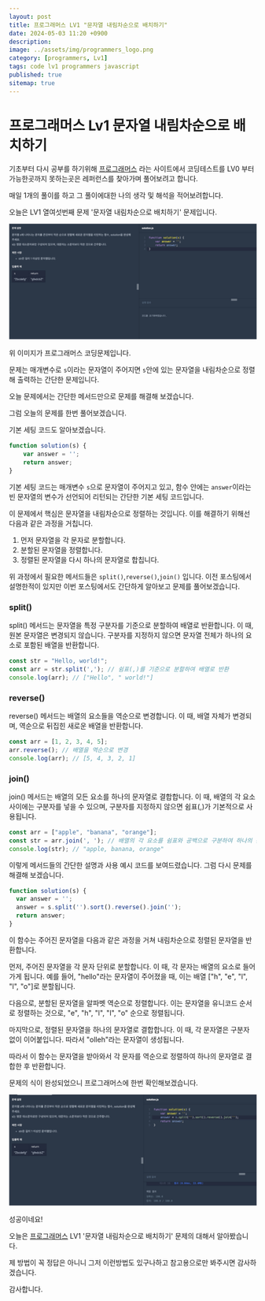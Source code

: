 ```yaml
---
layout: post
title: 프로그래머스 LV1 "문자열 내림차순으로 배치하기"
date: 2024-05-03 11:20 +0900
description: 
image: ../assets/img/programmers_logo.png
category: [programmers, Lv1]
tags: code lv1 programmers javascript
published: true
sitemap: true
---
```


# 프로그래머스 Lv1 문자열 내림차순으로 배치하기

  기초부터 다시 공부를 하기위해 [프로그래머스](https://programmers.co.kr/) 라는 사이트에서
  코딩테스트를 LV0 부터 가능한곳까지 못하는곳은 레퍼런스를 찾아가며 풀어보려고 합니다.
  
  매일 1개의 풀이를 하고 그 풀이에대한 나의 생각 및 해석을 적어보려합니다.

  오늘은 LV1 열여섯번째 문제 '문자열 내림차순으로 배치하기' 문제입니다.

  ![프로그래머스 이미지](/assets/img/문자열내림차순으로배치하기_01.jpg)

  위 이미지가 프로그래머스 코딩문제입니다.
  
  문제는 매개변수로 `s`이라는 문자열이 주어지면 `s`안에 있는 문자열을 내림차순으로 정렬해 출력하는 간단한 문제입니다.

  오늘 문제에서는 간단한 메서드만으로 문제를 해결해 보겠습니다.

  그럼 오늘의 문제를 한번 풀어보겠습니다.

  기본 세팅 코드도 알아보겠습니다.
  
```javascript
function solution(s) {
    var answer = '';
    return answer;
}
```

기본 세팅 코드는 매개변수 `s`으로 문자열이 주어지고 있고, 함수 안에는 `answer`이라는 빈 문자열의 변수가 선언되어 리턴되는 간단한 기본 세팅 코드입니다.

이 문제에서 핵심은 문자열을 내림차순으로 정렬하는 것입니다. 이를 해결하기 위해선 다음과 같은 과정을 거칩니다.

1. 먼저 문자열을 각 문자로 분할합니다.
2. 분할된 문자열을 정렬합니다.
3. 정렬된 문자열을 다시 하나의 문자열로 합칩니다.

위 과정에서 필요한 메서드들은 `split()`,`reverse()`,`join()` 입니다. 이전 포스팅에서 설명한적이 있지만 이번 포스팅에서도 간단하게 알아보고 문제를 풀어보겠습니다.
 
### split()

split() 메서드는 문자열을 특정 구분자를 기준으로 분할하여 배열로 반환합니다. 이 때, 원본 문자열은 변경되지 않습니다. 구분자를 지정하지 않으면 문자열 전체가 하나의 요소로 포함된 배열을 반환합니다.

```javascript
const str = "Hello, world!";
const arr = str.split(','); // 쉼표(,)를 기준으로 분할하여 배열로 반환
console.log(arr); // ["Hello", " world!"]
```

### reverse()

reverse() 메서드는 배열의 요소들을 역순으로 변경합니다. 이 때, 배열 자체가 변경되며, 역순으로 뒤집힌 새로운 배열을 반환합니다.

```javascript
const arr = [1, 2, 3, 4, 5];
arr.reverse(); // 배열을 역순으로 변경
console.log(arr); // [5, 4, 3, 2, 1]
```

### join()

join() 메서드는 배열의 모든 요소를 하나의 문자열로 결합합니다. 이 때, 배열의 각 요소 사이에는 구분자를 넣을 수 있으며, 구분자를 지정하지 않으면 쉼표(,)가 기본적으로 사용됩니다.

```javascript
const arr = ["apple", "banana", "orange"];
const str = arr.join(', '); // 배열의 각 요소를 쉼표와 공백으로 구분하여 하나의 문자열로 결합
console.log(str); // "apple, banana, orange"
```

이렇게 메서드들의 간단한 설명과 사용 예시 코드를 보여드렸습니다. 그럼 다시 문제를 해결해 보겠습니다.

```javascript
function solution(s) {
  var answer = '';
  answer = s.split('').sort().reverse().join('');
  return answer;
}
```

이 함수는 주어진 문자열을 다음과 같은 과정을 거쳐 내림차순으로 정렬된 문자열을 반환합니다.

먼저, 주어진 문자열을 각 문자 단위로 분할합니다. 이 때, 각 문자는 배열의 요소로 들어가게 됩니다. 예를 들어, "hello"라는 문자열이 주어졌을 때, 이는 배열 ["h", "e", "l", "l", "o"]로 분할됩니다.

다음으로, 분할된 문자열을 알파벳 역순으로 정렬합니다. 이는 문자열을 유니코드 순서로 정렬하는 것으로, "e", "h", "l", "l", "o" 순으로 정렬됩니다.

마지막으로, 정렬된 문자열을 하나의 문자열로 결합합니다. 이 때, 각 문자열은 구분자 없이 이어붙입니다. 따라서 "olleh"라는 문자열이 생성됩니다.

따라서 이 함수는 문자열을 받아와서 각 문자를 역순으로 정렬하여 하나의 문자열로 결합한 후 반환합니다.

문제의 식이 완성되었으니 프로그래머스에 한번 확인해보겠습니다.

![프로그래머스 이미지](/assets/img/문자열내림차순으로배치하기_02.jpg)

성공이네요!

오늘은 [프로그래머스](https://programmers.co.kr/) LV1 '문자열 내림차순으로 배치하기' 문제의 대해서 알아봤습니다.

제 방법이 꼭 정답은 아니니 그저 이런방법도 있구나하고 참고용으로만 봐주시면 감사하겠습니다.

감사합니다.